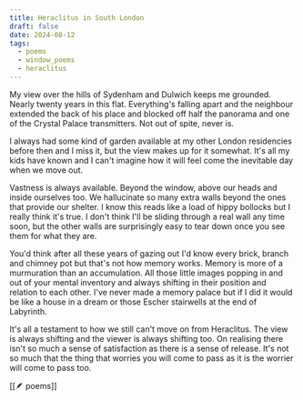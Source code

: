 ```yaml
---
title: Heraclitus in South London
draft: false
date: 2024-08-12
tags:
  - poems
  - window_poems
  - heraclitus
---
```



My view over the hills of Sydenham and Dulwich keeps me grounded. Nearly twenty years in this flat. Everything's falling apart and the neighbour extended the back of his place and blocked off half the panorama and one of the Crystal Palace transmitters. Not out of spite, never is. 

I always had some kind of garden available at my other London residencies before then and I miss it, but the view makes up for it somewhat. It's all my kids have known and I can't imagine how it will feel come the inevitable day when we move out. 

Vastness is always available. Beyond the window, above our heads and inside ourselves too. We hallucinate so many extra walls beyond the ones that provide our shelter. I know this reads like a load of hippy bollocks but I really think it's true. I don't think I'll be sliding through a real wall any time soon, but the other walls are surprisingly easy to tear down once you see them for what they are. 

You'd think after all these years of gazing out I'd know every brick, branch and chimney pot but that's not how memory works. Memory is more of a murmuration than an accumulation. All those little images popping in and out of your mental inventory and always shifting in their position and relation to each other. I've never made a memory palace but if I did it would be like a house in a dream or those Escher stairwells at the end of Labyrinth. 

It's all a testament to how we still can't move on from Heraclitus. The view is always shifting and the viewer is always shifting too. On realising there isn't so much a sense of satisfaction as there is a sense of release. It's not so much that the thing that worries you will come to pass as it is the worrier will come to pass too. 

[[🪶 poems]]
